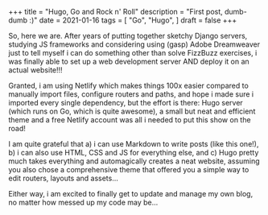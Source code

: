 +++
title = "Hugo, Go and Rock n' Roll"
description = "First post, dumb-dumb :)"
date = 2021-01-16
tags = [
    "Go",
    "Hugo",
]
draft = false
+++

So, here we are. After years of putting together sketchy Django servers, studying JS frameworks and considering using (gasp) Adobe Dreamweaver just to tell myself i can do something other than solve FizzBuzz exercises, i was finally able to set up a web development server AND deploy it on an actual website!!!

Granted, i am using Netlify which makes things 100x easier compared to manually import files, configure routers and paths, and hope i made sure i imported every single dependency, but the effort is there: Hugo server (which runs on Go, which is quite awesome), a small but neat and efficient theme and a free Netlify account was all i needed to put this show on the road!

I am quite grateful that a) i can use Markdown to write posts (like this one!), b) i can also use HTML, CSS and JS for everything else, and c) Hugo pretty much takes everything and automagically creates a neat website, assuming you also chose a comprehensive theme that offered you a simple way to edit routers, layouts and assets...

Either way, i am excited to finally get to update and manage my own blog, no matter how messed up my code may be...

